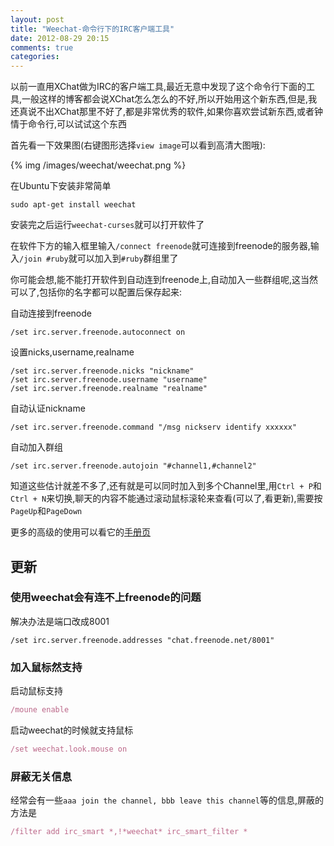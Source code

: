```yaml
---
layout: post
title: "Weechat-命令行下的IRC客户端工具"
date: 2012-08-29 20:15
comments: true
categories:
---
```


以前一直用XChat做为IRC的客户端工具,最近无意中发现了这个命令行下面的工具,一般这样的博客都会说XChat怎么怎么的不好,所以开始用这个新东西,但是,我还真说不出XChat那里不好了,都是非常优秀的软件,如果你喜欢尝试新东西,或者钟情于命令行,可以试试这个东西

首先看一下效果图(右键图形选择`view image`可以看到高清大图哦):

{% img /images/weechat/weechat.png %}

在Ubuntu下安装非常简单

```
sudo apt-get install weechat
```

安装完之后运行`weechat-curses`就可以打开软件了

在软件下方的输入框里输入`/connect freenode`就可连接到freenode的服务器,输入`/join #ruby`就可以加入到`#ruby`群组里了

你可能会想,能不能打开软件到自动连到freenode上,自动加入一些群组呢,这当然可以了,包括你的名字都可以配置后保存起来:

自动连接到freenode

```
/set irc.server.freenode.autoconnect on
```

设置nicks,username,realname

```
/set irc.server.freenode.nicks "nickname"
/set irc.server.freenode.username "username"
/set irc.server.freenode.realname "realname"
```

自动认证nickname

```
/set irc.server.freenode.command "/msg nickserv identify xxxxxx"
```

自动加入群组

```
/set irc.server.freenode.autojoin "#channel1,#channel2"
```

知道这些估计就差不多了,还有就是可以同时加入到多个Channel里,用`Ctrl + P`和`Ctrl + N`来切换,聊天的内容不能通过滚动鼠标滚轮来查看(可以了,看更新),需要按`PageUp`和`PageDown`

更多的高级的使用可以看它的[手册页](http://www.weechat.org/doc/)

## 更新

### 使用weechat会有连不上freenode的问题

解决办法是端口改成8001

```
/set irc.server.freenode.addresses "chat.freenode.net/8001"
```

### 加入鼠标然支持

启动鼠标支持

``` ruby
/moune enable
```

启动weechat的时候就支持鼠标

``` ruby
/set weechat.look.mouse on
```

### 屏蔽无关信息
经常会有一些`aaa join the channel, bbb leave this channel`等的信息,屏蔽的方法是

``` ruby
/filter add irc_smart *,!*weechat* irc_smart_filter *
```

